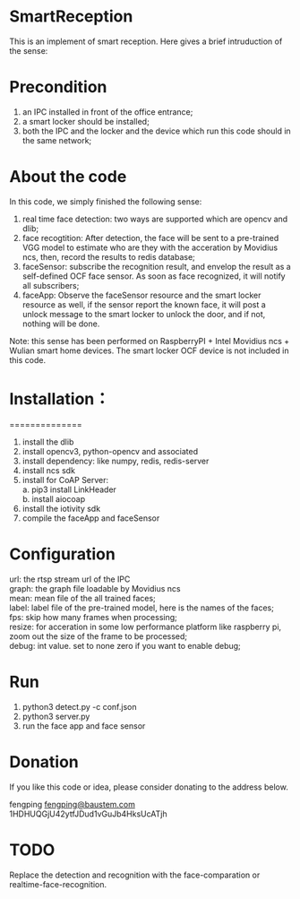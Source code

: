 SmartReception
=====================================================
This is an implement of smart reception. Here gives a brief intruduction of the sense:
# Precondition
1. an IPC installed in front of the office entrance;  
2. a smart locker should be installed;  
3. both the IPC and the locker and the device which run this code should in the same network;  

# About the code
In this code, we simply finished the following sense:  
1. real time face detection: two ways are supported which are opencv and dlib;  
2. face recogtition: After detection, the face will be sent to a pre-trained VGG model to estimate who are they with the acceration by Movidius ncs,
then, record the results to redis database;  
3. faceSensor: subscribe the recognition result, and envelop the result as a self-defined OCF face sensor. As soon as face recognized, it will notify all subscribers;  
4. faceApp: Observe the faceSensor resource and the smart locker resource as well, if the sensor report the known face, it will post a unlock message to the smart locker
to unlock the door, and if not, nothing will be done.  

Note: this sense has been performed on RaspberryPI + Intel Movidius ncs + Wulian smart home devices. The smart locker OCF device is not included in this code.

# Installation：
==============
1. install the dlib  
2. install opencv3, python-opencv and associated  
3. install dependency: like numpy, redis, redis-server  
4. install ncs sdk  
5. install for CoAP Server:  
    a. pip3 install LinkHeader  
    b. install aiocoap  
6. install the iotivity sdk  
7. compile the faceApp and faceSensor  

# Configuration
url: the rtsp stream url of the IPC  
graph: the graph file loadable by Movidius ncs  
mean: mean file of the all trained faces;  
label: label file of the pre-trained model, here is the names of the faces;  
fps: skip how many frames when processing;  
resize: for acceration in some low performance platform like raspberry pi, zoom out the size of the frame to be processed;  
debug: int value. set to none zero if you want to enable debug;  

# Run
1. python3 detect.py -c conf.json  
2. python3 server.py  
3. run the face app and face sensor  

# Donation
If you like this code or idea, please consider donating to the
address below.

fengping <fengping@baustem.com>
1HDHUQGjU42ytfJDud1vGuJb4HksUcATjh

# TODO
Replace the detection and recognition with the face-comparation or realtime-face-recognition.

